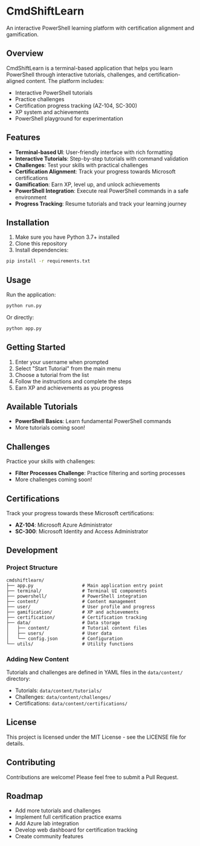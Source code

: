 # CmdShiftLearn

An interactive PowerShell learning platform with certification alignment and gamification.

## Overview

CmdShiftLearn is a terminal-based application that helps you learn PowerShell through interactive tutorials, challenges, and certification-aligned content. The platform includes:

- Interactive PowerShell tutorials
- Practice challenges
- Certification progress tracking (AZ-104, SC-300)
- XP system and achievements
- PowerShell playground for experimentation

## Features

- **Terminal-based UI**: User-friendly interface with rich formatting
- **Interactive Tutorials**: Step-by-step tutorials with command validation
- **Challenges**: Test your skills with practical challenges
- **Certification Alignment**: Track your progress towards Microsoft certifications
- **Gamification**: Earn XP, level up, and unlock achievements
- **PowerShell Integration**: Execute real PowerShell commands in a safe environment
- **Progress Tracking**: Resume tutorials and track your learning journey

## Installation

1. Make sure you have Python 3.7+ installed
2. Clone this repository
3. Install dependencies:

```bash
pip install -r requirements.txt
```

## Usage

Run the application:

```bash
python run.py
```

Or directly:

```bash
python app.py
```

## Getting Started

1. Enter your username when prompted
2. Select "Start Tutorial" from the main menu
3. Choose a tutorial from the list
4. Follow the instructions and complete the steps
5. Earn XP and achievements as you progress

## Available Tutorials

- **PowerShell Basics**: Learn fundamental PowerShell commands
- More tutorials coming soon!

## Challenges

Practice your skills with challenges:

- **Filter Processes Challenge**: Practice filtering and sorting processes
- More challenges coming soon!

## Certifications

Track your progress towards these Microsoft certifications:

- **AZ-104**: Microsoft Azure Administrator
- **SC-300**: Microsoft Identity and Access Administrator

## Development

### Project Structure

```
cmdshiftlearn/
├── app.py                  # Main application entry point
├── terminal/               # Terminal UI components
├── powershell/             # PowerShell integration
├── content/                # Content management
├── user/                   # User profile and progress
├── gamification/           # XP and achievements
├── certification/          # Certification tracking
├── data/                   # Data storage
│   ├── content/            # Tutorial content files
│   ├── users/              # User data
│   └── config.json         # Configuration
└── utils/                  # Utility functions
```

### Adding New Content

Tutorials and challenges are defined in YAML files in the `data/content/` directory:

- Tutorials: `data/content/tutorials/`
- Challenges: `data/content/challenges/`
- Certifications: `data/content/certifications/`

## License

This project is licensed under the MIT License - see the LICENSE file for details.

## Contributing

Contributions are welcome! Please feel free to submit a Pull Request.

## Roadmap

- Add more tutorials and challenges
- Implement full certification practice exams
- Add Azure lab integration
- Develop web dashboard for certification tracking
- Create community features

